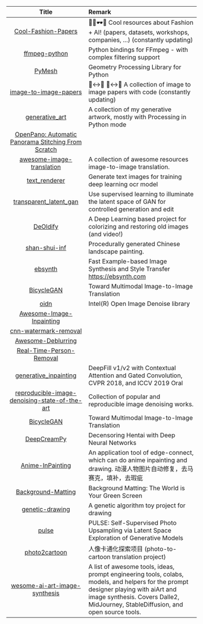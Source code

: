 | Title | Remark |
| :----: | :---- |
| [Cool-Fashion-Papers](https://github.com/lzhbrian/Cool-Fashion-Papers)|👔👗🕶️🎩 Cool resources about Fashion + AI! (papers, datasets, workshops, companies, ...) (constantly updating)|
|[ffmpeg-python](https://github.com/kkroening/ffmpeg-python)|Python bindings for FFmpeg - with complex filtering support|
|[PyMesh](https://github.com/PyMesh/PyMesh)|Geometry Processing Library for Python|
|[image-to-image-papers](https://github.com/lzhbrian/image-to-image-papers)|🦓<->🦒 🌃<->🌆 A collection of image to image papers with code (constantly updating)|
|[generative_art](https://github.com/aaronpenne/generative_art)|A collection of my generative artwork, mostly with Processing in Python mode|
|[OpenPano: Automatic Panorama Stitching From Scratch](https://github.com/ppwwyyxx/OpenPano)|
|[awesome-image-translation](https://github.com/xiaweihao/awesome-image-translation)|A collection of awesome resources image-to-image translation.|
|[text_renderer](https://github.com/Sanster/text_renderer)|Generate text images for training deep learning ocr model|
|[transparent_latent_gan](https://github.com/SummitKwan/transparent_latent_gan)|Use supervised learning to illuminate the latent space of GAN for controlled generation and edit|
|[DeOldify](https://github.com/jantic/DeOldify)|A Deep Learning based project for colorizing and restoring old images (and video!)|
|[shan-shui-inf](https://github.com/LingDong-/shan-shui-inf)|Procedurally generated Chinese landscape painting.|
|[ebsynth](https://github.com/jamriska/ebsynth)|Fast Example-based Image Synthesis and Style Transfer https://ebsynth.com|
|[BicycleGAN](https://github.com/junyanz/BicycleGAN)|Toward Multimodal Image-to-Image Translation |
|[oidn](https://github.com/OpenImageDenoise/oidn)|Intel(R) Open Image Denoise library |
|[Awesome-Image-Inpainting](https://github.com/1900zyh/Awesome-Image-Inpainting)|
|[cnn-watermark-removal](https://github.com/marcbelmont/cnn-watermark-removal)|
|[Awesome-Deblurring](https://github.com/subeeshvasu/Awesome-Deblurring)|
|[Real-Time-Person-Removal](https://github.com/jasonmayes/Real-Time-Person-Removal)|
|[generative_inpainting](https://github.com/JiahuiYu/generative_inpainting)|DeepFill v1/v2 with Contextual Attention and Gated Convolution, CVPR 2018, and ICCV 2019 Oral|
|[reproducible-image-denoising-state-of-the-art](https://github.com/wenbihan/reproducible-image-denoising-state-of-the-art)|Collection of popular and reproducible image denoising works.|
|[BicycleGAN](https://github.com/junyanz/BicycleGAN)|Toward Multimodal Image-to-Image Translation |
|[DeepCreamPy](https://github.com/deeppomf/DeepCreamPy)|Decensoring Hentai with Deep Neural Networks|
|[Anime-InPainting](https://github.com/youyuge34/Anime-InPainting)|An application tool of edge-connect, which can do anime inpainting and drawing. 动漫人物图片自动修复，去马赛克，填补，去瑕疵|
|[Background-Matting](https://github.com/senguptaumd/Background-Matting)|Background Matting: The World is Your Green Screen|
|[genetic-drawing](https://github.com/anopara/genetic-drawing)|A genetic algorithm toy project for drawing|
|[pulse](https://github.com/adamian98/pulse)|PULSE: Self-Supervised Photo Upsampling via Latent Space Exploration of Generative Models|
|[photo2cartoon](https://github.com/minivision-ai/photo2cartoon)|人像卡通化探索项目 (photo-to-cartoon translation project)|
|[wesome-ai-art-image-synthesis](https://github.com/altryne/awesome-ai-art-image-synthesis)|A list of awesome tools, ideas, prompt engineering tools, colabs, models, and helpers for the prompt designer playing with aiArt and image synthesis. Covers Dalle2, MidJourney, StableDiffusion, and open source tools.|


